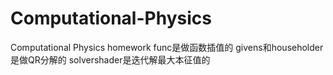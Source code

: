 # Computational-Physics
Computational Physics homework
func是做函数插值的
givens和householder是做QR分解的
solvershader是迭代解最大本征值的
